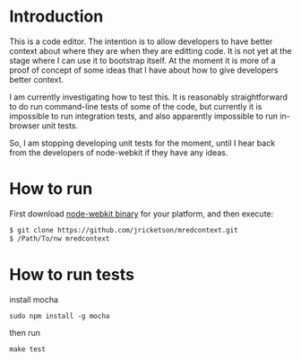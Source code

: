 # Introduction

This is a code editor. The intention is to allow developers to have better context about where they are when they are editting code. It is not yet at the stage where I can use it to bootstrap itself. At the moment it is more of a proof of concept of some ideas that I have about how to give developers better context.

I am currently investigating how to test this. It is reasonably straightforward to do run command-line tests of some of the code, but currently it is impossible to run integration tests, and also apparently impossible to run in-browser unit tests.

So, I am stopping developing unit tests for the moment, until I hear back from the developers of node-webkit if they have any ideas.

# How to run

First download [node-webkit binary](http://github.com/rogerwang/node-webkit) for your platform, and then execute:

````bash
$ git clone https://github.com/jricketson/mredcontext.git
$ /Path/To/nw mredcontext
````

# How to run tests

install mocha
```
sudo npm install -g mocha

```

then run
```
make test
```